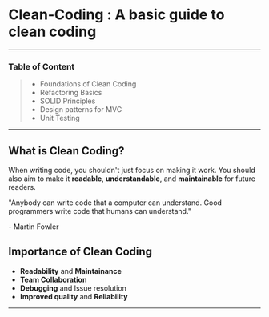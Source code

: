 # Clean-Coding : A basic guide to clean coding
---
### Table of Content
> - Foundations of Clean Coding
> - Refactoring Basics
> - SOLID Principles
> - Design patterns for MVC
> - Unit Testing
---
## What is Clean Coding?
When writing code, you shouldn't just focus on making it work. You should also aim to make it **readable**, **understandable**, and **maintainable** for future readers.

"Anybody can write code that a computer can understand. Good programmers write code that humans can understand."

\- Martin Fowler

## Importance of Clean Coding
- **Readability** and **Maintainance**
- **Team Collaboration**
- **Debugging** and Issue resolution
- **Improved quality** and **Reliability**
---
